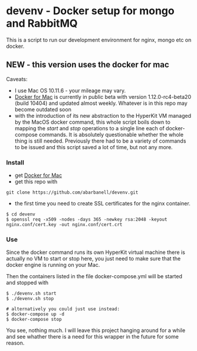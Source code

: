 # devenv - Docker setup for mongo and RabbitMQ

This is a script to run our development environment for nginx, mongo etc on docker. 

## NEW - this version uses the docker for mac

Caveats: 

- I use Mac OS 10.11.6 - your mileage may vary.
- [Docker for Mac](https://docs.docker.com/docker-for-mac/) is currently in public beta with version 1.12.0-rc4-beta20 (build 10404) and updated almost weekly. Whatever is in this repo may become outdated soon
- with the introduction of its new abstraction to the HyperKit VM
managed by the MacOS docker command, this whole script boils down
to mapping the _start_ and _stop_ operations to a single line each
of docker-compose commands. It is absolutely questionable whether
the whole thing is still needed. Previously there had to be a variety
of commands to be issued and this script saved a lot of time, but
not any more.

### Install

- get [Docker for Mac](https://docs.docker.com/docker-for-mac/)
- get this repo with 

```
git clone https://github.com/abarbanell/devenv.git
```

- the first time you need to create SSL certificates for the nginx container.
 
```
$ cd devenv
$ openssl req -x509 -nodes -days 365 -newkey rsa:2048 -keyout nginx.conf/cert.key -out nginx.conf/cert.crt
```

### Use

Since the docker command runs its own HyperKit virtual machine there is actually no VM to start or stop here, you just need to make sure that the docker 
engine is running on your Mac.

Then the containers listed in the file docker-compose.yml will be started and stopped with 

```
$ ./devenv.sh start
$ ./devenv.sh stop

# alternatively you could just use instead: 
$ docker-compose up -d
$ docker-compose stop
```

You see, nothing much. I will leave this project hanging around for a while and see whather there is a need for this wrapper in the future for some reason.


